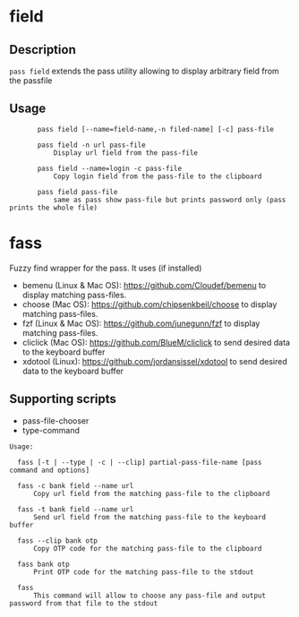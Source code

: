 # field

## Description
   `pass field` extends the pass utility allowing to display arbitrary field from the passfile

## Usage

```
       pass field [--name=field-name,-n filed-name] [-c] pass-file

       pass field -n url pass-file
           Display url field from the pass-file

       pass field --name=login -c pass-file
           Copy login field from the pass-file to the clipboard

       pass field pass-file
           same as pass show pass-file but prints password only (pass prints the whole file)
```

# fass

Fuzzy find wrapper for the pass. It uses (if installed)

* bemenu (Linux & Mac OS): https://github.com/Cloudef/bemenu  to display matching pass-files.
* choose (Mac OS): https://github.com/chipsenkbeil/choose  to display matching pass-files.
* fzf (Linux & Mac OS): https://github.com/junegunn/fzf to display matching pass-files.
* cliclick (Mac OS): https://github.com/BlueM/cliclick to send desired data to the keyboard buffer
* xdotool (Linux): https://github.com/jordansissel/xdotool  to send desired data to the keyboard buffer

## Supporting scripts

 * pass-file-chooser
 * type-command

```
Usage:

  fass [-t | --type | -c | --clip] partial-pass-file-name [pass command and options]

  fass -c bank field --name url
      Copy url field from the matching pass-file to the clipboard

  fass -t bank field --name url
      Send url field from the matching pass-file to the keyboard buffer

  fass --clip bank otp
      Copy OTP code for the matching pass-file to the clipboard

  fass bank otp
      Print OTP code for the matching pass-file to the stdout

  fass
      This command will allow to choose any pass-file and output password from that file to the stdout
```

